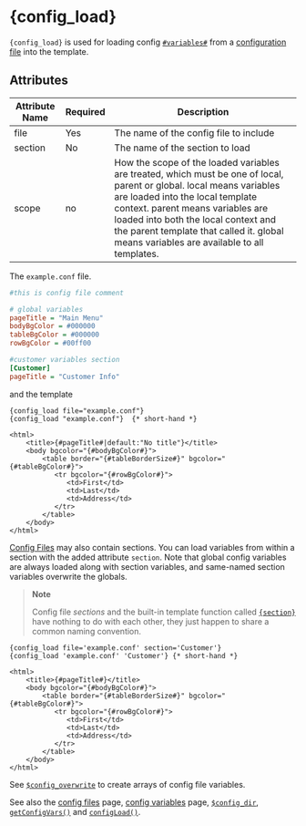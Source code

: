 # {config_load}

`{config_load}` is used for loading config
[`#variables#`](#language.config.variables) from a [configuration file](#config.files) into the template.

## Attributes

| Attribute Name | Required | Description                                                                                                                                                                                                                                                                                                                     |
|----------------|----------|---------------------------------------------------------------------------------------------------------------------------------------------------------------------------------------------------------------------------------------------------------------------------------------------------------------------------------|
| file           | Yes      | The name of the config file to include                                                                                                                                                                                                                                                                                          |
| section        | No       | The name of the section to load                                                                                                                                                                                                                                                                                                 |
| scope          | no       | How the scope of the loaded variables are treated, which must be one of local, parent or global. local means variables are loaded into the local template context. parent means variables are loaded into both the local context and the parent template that called it. global means variables are available to all templates. |

The `example.conf` file.

```ini
#this is config file comment

# global variables
pageTitle = "Main Menu"
bodyBgColor = #000000
tableBgColor = #000000
rowBgColor = #00ff00

#customer variables section
[Customer]
pageTitle = "Customer Info"
```
      
and the template

```smarty
{config_load file="example.conf"}
{config_load "example.conf"}  {* short-hand *}

<html>
    <title>{#pageTitle#|default:"No title"}</title>
    <body bgcolor="{#bodyBgColor#}">
        <table border="{#tableBorderSize#}" bgcolor="{#tableBgColor#}">
           <tr bgcolor="{#rowBgColor#}">
              <td>First</td>
              <td>Last</td>
              <td>Address</td>
           </tr>
        </table>
    </body>
</html>
```
      
[Config Files](#config.files) may also contain sections. You can load
variables from within a section with the added attribute `section`. Note
that global config variables are always loaded along with section
variables, and same-named section variables overwrite the globals.

> **Note**
>
> Config file *sections* and the built-in template function called
> [`{section}`](../language-builtin-functions/language-function-section.md) have nothing to do with each
> other, they just happen to share a common naming convention.

```smarty
{config_load file='example.conf' section='Customer'}
{config_load 'example.conf' 'Customer'} {* short-hand *}

<html>
    <title>{#pageTitle#}</title>
    <body bgcolor="{#bodyBgColor#}">
        <table border="{#tableBorderSize#}" bgcolor="{#tableBgColor#}">
           <tr bgcolor="{#rowBgColor#}">
              <td>First</td>
              <td>Last</td>
              <td>Address</td>
           </tr>
        </table>
    </body>
</html>
```

See [`$config_overwrite`](../../programmers/api-variables/variable-config-overwrite.md) to create arrays
of config file variables.

See also the [config files](../config-files.md) page, [config variables](../language-variables/language-config-variables.md) page,
[`$config_dir`](../../programmers/api-variables/variable-config-dir.md),
[`getConfigVars()`](../../programmers/api-functions/api-get-config-vars.md) and
[`configLoad()`](../../programmers/api-functions/api-config-load.md).
